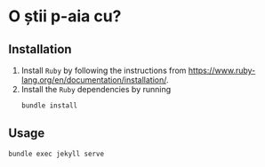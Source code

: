 # O știi p-aia cu?

## Installation

1. Install `Ruby` by following the instructions from
   https://www.ruby-lang.org/en/documentation/installation/.
2. Install the `Ruby` dependencies by running
   ```sh
   bundle install
   ```

## Usage

```sh
bundle exec jekyll serve
```
